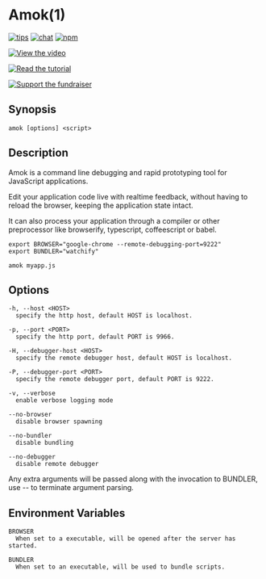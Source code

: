 # Amok(1)
[![tips](https://img.shields.io/gratipay/caspervonb.svg?style=flat-square)](https://gratipay.com/caspervonb/)
[![chat](https://img.shields.io/badge/gitter-join%20chat-green.svg?style=flat-square)](https://gitter.im/caspervonb/amok)
[![npm](https://img.shields.io/npm/v/amok.svg?style=flat-square)](https://www.npmjs.org/package/amok)

[![View the video](https://cloud.githubusercontent.com/assets/157787/6780089/1ed197f0-d19d-11e4-858a-2e14b90096b8.png)](https://www.youtube.com/watch?v=xHXqyfkct2w)

[![Read the tutorial](https://cloud.githubusercontent.com/assets/157787/6780102/2b9d538e-d19d-11e4-99ad-c1a9ac091aa0.png)](https://caspervonb.com/javascript/tools/live-edit-javascript-amok/)

[![Support the fundraiser](https://cloud.githubusercontent.com/assets/157787/6764979/c806eed4-d007-11e4-93fc-b1c5f1a222fb.png)](https://www.bountysource.com/fundraisers/682-amok-live-editing-javascript)

## Synopsis
```
amok [options] <script>
```

## Description
Amok is a command line debugging and rapid prototyping tool for JavaScript applications.

Edit your application code live with realtime feedback, without having to reload the browser, keeping the application state intact.

It can also process your application through a compiler or other preprocessor like browserify, typescript, coffeescript or babel.

```
export BROWSER="google-chrome --remote-debugging-port=9222"
export BUNDLER="watchify"
  
amok myapp.js
```

## Options
```
-h, --host <HOST>
  specify the http host, default HOST is localhost.

-p, --port <PORT>
  specify the http port, default PORT is 9966.

-H, --debugger-host <HOST>
  specify the remote debugger host, default HOST is localhost.

-P, --debugger-port <PORT>
  specify the remote debugger port, default PORT is 9222.

-v, --verbose
  enable verbose logging mode

--no-browser
  disable browser spawning
    
--no-bundler
  disable bundling

--no-debugger
  disable remote debugger
```

Any extra arguments will be passed along with the invocation to BUNDLER,
use -- to terminate argument parsing.

## Environment Variables
```
BROWSER
  When set to a executable, will be opened after the server has started.

BUNDLER
  When set to an executable, will be used to bundle scripts.
```
